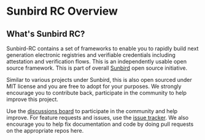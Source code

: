 # Sunbird RC Overview

## What's Sunbird RC?

Sunbird-RC contains a set of frameworks to enable you to rapidly build next generation electronic registries and verifiable credentials including attestation and verification flows. This is an independently usable  open source framework. This is part of overall [Sunbird](https://sunbird.org/) open source initiative.

Similar to various projects under Sunbird, this is also open sourced under MIT license and you are free to adopt for your purposes. We strongly encourage you to contribute back, participate in the community to help improve this project.

Use the [discussions board](https://github.com/Sunbird-RC/community/discussions) to participate in the community and help improve. For feature requests and issues, use the [issue tracker](https://github.com/Sunbird-RC/community/issues).  We also encourage you to help fix documentation and code by doing pull requests on the appropriate repos here.

